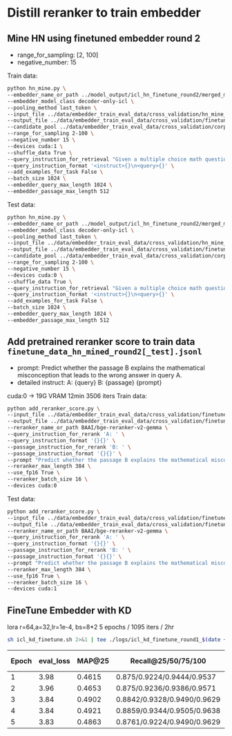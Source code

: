# Distill reranker to train embedder

## Mine HN using finetuned embedder round 2
* range_for_sampling: [2, 100]
* negative_number: 15

Train data:
```bash
python hn_mine.py \
--embedder_name_or_path ../model_output/icl_hn_finetune_round2/merged_model_lora_epoch_2 \
--embedder_model_class decoder-only-icl \
--pooling_method last_token \
--input_file ../data/embedder_train_eval_data/cross_validation/hn_mine_input.jsonl \
--output_file ../data/embedder_train_eval_data/cross_validation/finetune_data_hn_mined_round2.jsonl \
--candidate_pool ../data/embedder_train_eval_data/cross_validation/corpus.jsonl \
--range_for_sampling 2-100 \
--negative_number 15 \
--devices cuda:1 \
--shuffle_data True \
--query_instruction_for_retrieval "Given a multiple choice math question and a student's incorrect answer choice, identify and retrieve the specific mathematical misconception or error in the student's thinking that led to this wrong answer." \
--query_instruction_format '<instruct>{}\n<query>{}' \
--add_examples_for_task False \
--batch_size 1024 \
--embedder_query_max_length 1024 \
--embedder_passage_max_length 512
```
Test data:
```bash
python hn_mine.py \
--embedder_name_or_path ../model_output/icl_hn_finetune_round2/merged_model_lora_epoch_2 \
--embedder_model_class decoder-only-icl \
--pooling_method last_token \
--input_file ../data/embedder_train_eval_data/cross_validation/hn_mine_test_input.jsonl \
--output_file ../data/embedder_train_eval_data/cross_validation/finetune_data_hn_mined_round2_test.jsonl \
--candidate_pool ../data/embedder_train_eval_data/cross_validation/corpus.jsonl \
--range_for_sampling 2-100 \
--negative_number 15 \
--devices cuda:0 \
--shuffle_data True \
--query_instruction_for_retrieval "Given a multiple choice math question and a student's incorrect answer choice, identify and retrieve the specific mathematical misconception or error in the student's thinking that led to this wrong answer." \
--query_instruction_format '<instruct>{}\n<query>{}' \
--add_examples_for_task False \
--batch_size 1024 \
--embedder_query_max_length 1024 \
--embedder_passage_max_length 512
```

## Add pretrained reranker score to train data `finetune_data_hn_mined_round2[_test].jsonl`
* prompt: 
Predict whether the passage B explains the mathematical misconception that leads to the wrong answer in query A.
* detailed instruct:
A: {query} B: {passage} {prompt}

cuda:0 -> 19G VRAM 12min 3506 iters
Train data:
```bash
python add_reranker_score.py \
--input_file ../data/embedder_train_eval_data/cross_validation/finetune_data_hn_mined_round2.jsonl \
--output_file ../data/embedder_train_eval_data/cross_validation/finetune_data_hn_mined_round2_score.jsonl \
--reranker_name_or_path BAAI/bge-reranker-v2-gemma \
--query_instruction_for_rerank 'A: ' \
--query_instruction_format '{}{}' \
--passage_instruction_for_rerank 'B: ' \
--passage_instruction_format '{}{}' \
--prompt "Predict whether the passage B explains the mathematical misconception that leads to the wrong answer in query A." \
--reranker_max_length 384 \
--use_fp16 True \
--reranker_batch_size 16 \
--devices cuda:0
```
Test data:
```bash
python add_reranker_score.py \
--input_file ../data/embedder_train_eval_data/cross_validation/finetune_data_hn_mined_round2_test.jsonl \
--output_file ../data/embedder_train_eval_data/cross_validation/finetune_data_hn_mined_round2_test_score.jsonl \
--reranker_name_or_path BAAI/bge-reranker-v2-gemma \
--query_instruction_for_rerank 'A: ' \
--query_instruction_format '{}{}' \
--passage_instruction_for_rerank 'B: ' \
--passage_instruction_format '{}{}' \
--prompt "Predict whether the passage B explains the mathematical misconception that leads to the wrong answer in query A." \
--reranker_max_length 384 \
--use_fp16 True \
--reranker_batch_size 16 \
--devices cuda:1
```

## FineTune Embedder with KD
lora r=64,a=32,lr=1e-4, bs=8*2
5 epochs / 1095 iters / 2hr
```bash
sh icl_kd_finetune.sh 2>&1 | tee ./logs/icl_kd_finetune_round1_$(date +%Y%m%d_%H%M%S).log
```
| Epoch | eval_loss | MAP@25 | Recall@25/50/75/100 | LB Score |
|-------|--------|-----------|---------|---------|
|1      | 3.98   |  0.4615    | 0.875/0.9224/0.9444/0.9537 | ? |
|2      | 3.96  |  0.4653    | 0.875/0.9236/0.9386/0.9571 | ? |
|3      | 3.84  |  0.4902    | 0.8842/0.9328/0.9490/0.9629 | ? |
|4      | 3.84  |  0.4921    | 0.8859/0.9344/0.9505/0.9638 | ? |
|5      | 3.83  |  0.4863    | 0.8761/0.9224/0.9490/0.9629 | ? |